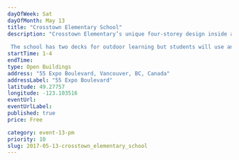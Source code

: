 ```yaml
---
dayOfWeek: Sat
dayOfMonth: May 13
title: "Crosstown Elementary School"
description: "Crosstown Elementary’s unique four-storey design inside a condo building makes it the first of its kind in B.C.  The school has two decks for outdoor learning but students will use an existing public playground and field nearby."
startTime: 1-4
endTime: 
type: Open Buildings
address: "55 Expo Boulevard, Vancouver, BC, Canada"
addressLabel: "55 Expo Boulevard"
latitude: 49.27757
longitude: -123.103516
eventUrl: 
eventUrlLabel: 
published: true
price: Free

category: event-13-pm
priority: 10
slug: 2017-05-13-crosstown_elementary_school
---
```

